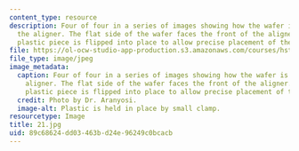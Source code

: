```yaml
---
content_type: resource
description: Four of four in a series of images showing how the wafer is placed on
  the aligner. The flat side of the wafer faces the front of the aligner. The white
  plastic piece is flipped into place to allow precise placement of the wafer.
file: https://ol-ocw-studio-app-production.s3.amazonaws.com/courses/hst-410j-projects-in-microscale-engineering-for-the-life-sciences-spring-2007/89c68624dd03463bd24e96249c0bcacb_21.jpg
file_type: image/jpeg
image_metadata:
  caption: Four of four in a series of images showing how the wafer is placed on the
    aligner. The flat side of the wafer faces the front of the aligner. The white
    plastic piece is flipped into place to allow precise placement of the wafer.
  credit: Photo by Dr. Aranyosi.
  image-alt: Plastic is held in place by small clamp.
resourcetype: Image
title: 21.jpg
uid: 89c68624-dd03-463b-d24e-96249c0bcacb
---
```

